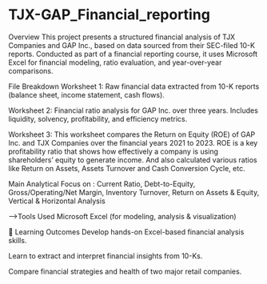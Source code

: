 # TJX-GAP_Financial_reporting
Overview
This project presents a structured financial analysis of TJX Companies and GAP Inc., based on data sourced from their SEC-filed 10-K reports. Conducted as part of a financial reporting course, it uses Microsoft Excel for financial modeling, ratio evaluation, and year-over-year comparisons.

File Breakdown
Worksheet 1: Raw financial data extracted from 10-K reports (balance sheet, income statement, cash flows).

Worksheet 2: Financial ratio analysis for GAP Inc. over three years. Includes liquidity, solvency, profitability, and efficiency metrics.

Worksheet 3: This worksheet compares the Return on Equity (ROE) of GAP Inc. and TJX Companies over the financial years 2021 to 2023. ROE is a key profitability ratio that shows how effectively a company is using shareholders’ equity to generate income. And also calculated various ratios like Return on Assets, Assets Turnover and Cash Conversion Cycle, etc.

Main Analytical Focus on :
Current Ratio, Debt-to-Equity, Gross/Operating/Net Margin, Inventory Turnover, Return on Assets & Equity, Vertical & Horizontal Analysis

-->Tools Used
Microsoft Excel (for modeling, analysis & visualization)

🎯 Learning Outcomes
Develop hands-on Excel-based financial analysis skills.

Learn to extract and interpret financial insights from 10-Ks.

Compare financial strategies and health of two major retail companies.
